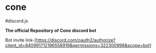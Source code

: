 # cone
#discord.js 


**The official Repository of Cone discord bot**



Bot invite link-[https://discord.com/oauth2/authorize?client_id=840991712196558919&permissions=322300998&scope=bot]
